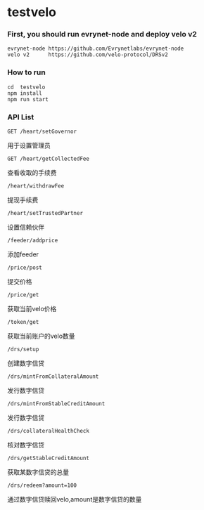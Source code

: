 # testvelo

### First, you should run  evrynet-node and deploy velo v2 
```
evrynet-node https://github.com/Evrynetlabs/evrynet-node
velo v2      https://github.com/velo-protocol/DRSv2
```

### How to run
```
cd  testvelo
npm install
npm run start
```
### API List
```
GET /heart/setGovernor
```
用于设置管理员
```
GET /heart/getCollectedFee
```
查看收取的手续费
```
/heart/withdrawFee 
```
提现手续费
```
/heart/setTrustedPartner
```
设置信赖伙伴
```
/feeder/addprice
```
添加feeder
```
/price/post
```
提交价格
```
/price/get
```
获取当前velo价格
```
/token/get
```
获取当前账户的velo数量
```
/drs/setup
```
创建数字信贷
```
/drs/mintFromCollateralAmount
```
发行数字信贷
```
/drs/mintFromStableCreditAmount
```
发行数字信贷
```
/drs/collateralHealthCheck
```
核对数字信贷
```
/drs/getStableCreditAmount
```
获取某数字信贷的总量
```
/drs/redeem?amount=100
```
通过数字信贷赎回velo,amount是数字信贷的数量



